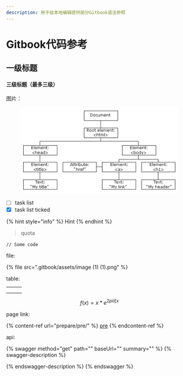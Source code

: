 ```yaml
---
description: 用于给本地编辑提供部分Gitbook语法参照
---
```


# Gitbook代码参考

## 一级标题

#### 三级标题（最多三级）

图片：

<figure><img src=".gitbook/assets/image (4) (2).png" alt=""><figcaption></figcaption></figure>

* [ ] task list
* [x] task list ticked

{% hint style="info" %}
Hint
{% endhint %}

> quota

```
// Some code
```

file:

{% file src=".gitbook/assets/image (1) (1).png" %}

table:

|   |   |   |
| - | - | - |
|   |   |   |
|   |   |   |
|   |   |   |

$$
f(x) = x * e^{2 pi i \xi x}
$$

page link:

{% content-ref url="prepare/pre/" %}
[pre](prepare/pre/)
{% endcontent-ref %}

api:

{% swagger method="get" path="" baseUrl="" summary="" %}
{% swagger-description %}

{% endswagger-description %}
{% endswagger %}
